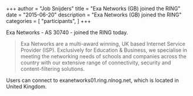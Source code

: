 +++
author = "Job Snijders"
title = "Exa Networks (GB) joined the RING"
date = "2015-06-20"
description = "Exa Networks (GB) joined the RING"
categories = [
    "participants",
]
+++

Exa Networks - AS 30740 - joined the RING today.

> Exa Networks are a multi-award winning, UK based Internet Service Provider (ISP). Exclusively for Education & Business, we specialise in meeting the networking needs of schools and companies across the country with our extensive range of connectivity, security and content-filtering solutions.

Users can connect to exanetworks01.ring.nlnog.net, which is located in United Kingdom.

